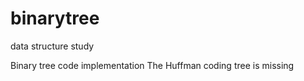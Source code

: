 # binarytree
data structure study  



Binary tree code implementation
The Huffman coding tree is missing
